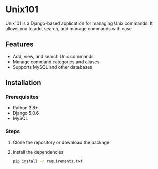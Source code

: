 # Unix101

Unix101 is a Django-based application for managing Unix commands. It allows you to add, search, and manage commands with ease.

## Features

- Add, view, and search Unix commands
- Manage command categories and aliases
- Supports MySQL and other databases

## Installation

### Prerequisites

- Python 3.8+
- Django 5.0.6
- MySQL

### Steps

1. Clone the repository or download the package
2. Install the dependencies:

   ```bash
   pip install -r requirements.txt
